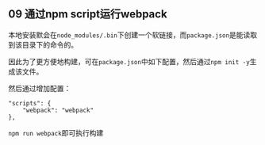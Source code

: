 ## 09 通过npm script运行webpack

本地安装默会在`node_modules/.bin`下创建一个软链接，而`package.json`是能读取到该目录下的命令的。

因此为了更方便地构建，可在`package.json`中如下配置，然后通过`npm init -y`生成该文件。

然后通过增加配置：

```
"scripts": {
	"webpack": "webpack"
},
```
`npm run webpack`即可执行构建